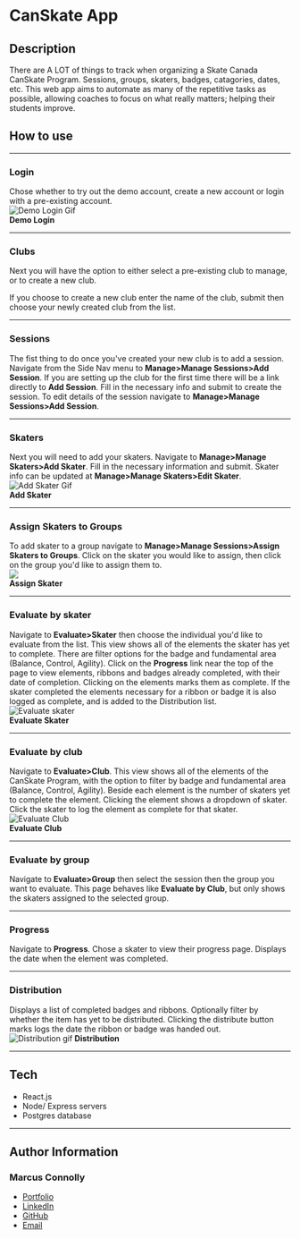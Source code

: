 # CanSkate App

## Description

There are A LOT of things to track when organizing a Skate Canada CanSkate Program. Sessions, groups, skaters, badges, catagories, dates, etc. This web app aims to automate as many of the repetitive tasks as possible, allowing coaches to focus on what really matters; helping their students improve.

## How to use

---

### **Login**

Chose whether to try out the demo account, create a new account or login with a pre-existing account.  
![Demo Login Gif](./gifs/demo-login.gif)  
**Demo Login**

---

### **Clubs**

Next you will have the option to either select a pre-existing club to manage, or to create a new club.

If you choose to create a new club enter the name of the club, submit then choose your newly created club from the list.

---

### **Sessions**

The fist thing to do once you've created your new club is to add a session. Navigate from the Side Nav menu to **Manage>Manage Sessions>Add Session**. If you are setting up the club for the first time there will be a link directly to **Add Session**. Fill in the necessary info and submit to create the session. To edit details of the session navigate to **Manage>Manage Sessions>Add Session**.

---

### **Skaters**

Next you will need to add your skaters. Navigate to **Manage>Manage Skaters>Add Skater**. Fill in the necessary information and submit. Skater info can be updated at **Manage>Manage Skaters>Edit Skater**.  
![Add Skater Gif](./gifs/addskater-trim.gif)  
**Add Skater**

---

### **Assign Skaters to Groups**

To add skater to a group navigate to **Manage>Manage Sessions>Assign Skaters to Groups**. Click on the skater you would like to assign, then click on the group you'd like to assign them to.  
![](./gifs/assign-skater.gif)  
**Assign Skater**

---

### **Evaluate by skater**

Navigate to **Evaluate>Skater** then choose the individual you'd like to evaluate from the list.
This view shows all of the elements the skater has yet to complete. There are filter options for the badge and fundamental area (Balance, Control, Agility). Click on the **Progress** link near the top of the page to view elements, ribbons and badges already completed, with their date of completion. Clicking on the elements marks them as complete. If the skater completed the elements necessary for a ribbon or badge it is also logged as complete, and is added to the Distribution list.  
![Evaluate skater](./gifs/eval-skater.gif)  
**Evaluate Skater**

---

### **Evaluate by club**

Navigate to **Evaluate>Club**. This view shows all of the elements of the CanSkate Program, with the option to filter by badge and fundamental area (Balance, Control, Agility). Beside each element is the number of skaters yet to complete the element. Clicking the element shows a dropdown of skater. Click the skater to log the element as complete for that skater.  
![Evaluate Club](./gifs/eval-club.gif)  
**Evaluate Club**

---

### **Evaluate by group**

Navigate to **Evaluate>Group** then select the session then the group you want to evaluate. This page behaves like **Evaluate by Club**, but only shows the skaters assigned to the selected group.

---

### **Progress**

Navigate to **Progress**. Chose a skater to view their progress page. Displays the date when the element was completed.

---

### **Distribution**

Displays a list of completed badges and ribbons. Optionally filter by whether the item has yet to be distributed. Clicking the distribute button marks logs the date the ribbon or badge was handed out.  
![Distribution gif](./gifs/distribute.gif)
**Distribution**

---

## Tech

- React.js
- Node/ Express servers
- Postgres database

---

## Author Information

### Marcus Connolly

- [Portfolio](https://marcus-connolly.com)
- [LinkedIn](www.linkedin.com/in/marcus-connolly-web)
- [GitHub](www.github.com/marcuses101)
- [Email](mailto:mnjconnolly@gmail.com)
